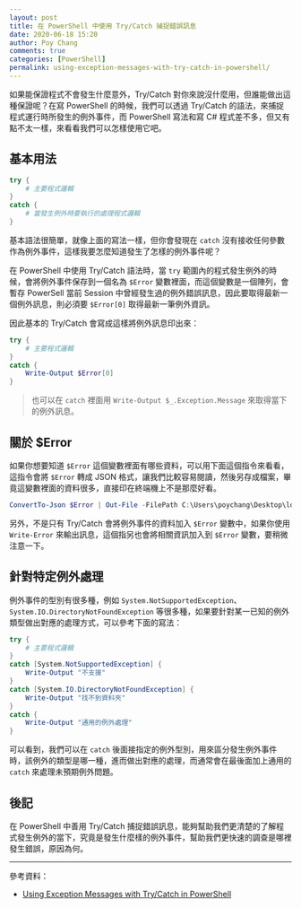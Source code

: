 ```yaml
---
layout: post
title: 在 PowerShell 中使用 Try/Catch 捕捉錯誤訊息
date: 2020-06-18 15:20
author: Poy Chang
comments: true
categories: [PowerShell]
permalink: using-exception-messages-with-try-catch-in-powershell/
---
```


如果能保證程式不會發生什麼意外，Try/Catch 對你來說沒什麼用，但誰能做出這種保證呢？在寫 PowerShell 的時候，我們可以透過 Try/Catch 的語法，來捕捉程式運行時所發生的例外事件，而 PowerShell 寫法和寫 C# 程式差不多，但又有點不太一樣，來看看我們可以怎樣使用它吧。

## 基本用法

```ps1
try {
    # 主要程式邏輯
}
catch {
    # 當發生例外時要執行的處理程式邏輯
}
```

基本語法很簡單，就像上面的寫法一樣，但你會發現在 `catch` 沒有接收任何參數作為例外事件，這樣我要怎麼知道發生了怎樣的例外事件呢？

在 PowerShell 中使用 Try/Catch 語法時，當 `try` 範圍內的程式發生例外的時候，會將例外事件保存到一個名為 `$Error` 變數裡面，而這個變數是一個陣列，會暫存 PowerSell 當前 Session 中曾經發生過的例外錯誤訊息，因此要取得最新一個例外訊息，則必須要 `$Error[0]` 取得最新一筆例外資訊。

因此基本的 Try/Catch 會寫成這樣將例外訊息印出來：

```ps1
try {
    # 主要程式邏輯
}
catch {
    Write-Output $Error[0]
}
```

>也可以在 `catch` 裡面用 `Write-Output $_.Exception.Message` 來取得當下的例外訊息。

## 關於 $Error

如果你想要知道 `$Error` 這個變數裡面有哪些資料，可以用下面這個指令來看看，這指令會將 `$Error` 轉成 JSON 格式，讓我們比較容易閱讀，然後另存成檔案，畢竟這變數裡面的資料很多，直接印在終端機上不是那麼好看。

```ps1
ConvertTo-Json $Error | Out-File -FilePath C:\Users\poychang\Desktop\log.json
```

另外，不是只有 Try/Catch 會將例外事件的資料加入 `$Error` 變數中，如果你使用 `Write-Error` 來輸出訊息，這個指另也會將相關資訊加入到 `$Error` 變數，要稍微注意一下。

## 針對特定例外處理

例外事件的型別有很多種，例如 `System.NotSupportedException`、`System.IO.DirectoryNotFoundException` 等很多種，如果要針對某一已知的例外類型做出對應的處理方式，可以參考下面的寫法：

```ps1
try {
    # 主要程式邏輯
}
catch [System.NotSupportedException] {
    Write-Output "不支援"
}
catch [System.IO.DirectoryNotFoundException] {
    Write-Output "找不到資料夾"
}
catch {
    Write-Output "通用的例外處理"
}
```

可以看到，我們可以在 `catch` 後面接指定的例外型別，用來區分發生例外事件時，該例外的類型是哪一種，進而做出對應的處理，而通常會在最後面加上通用的 `catch` 來處理未預期例外問題。

## 後記

在 PowerShell 中善用 Try/Catch 捕捉錯誤訊息，能夠幫助我們更清楚的了解程式發生例外的當下，究竟是發生什麼樣的例外事件，幫助我們更快速的調查是哪裡發生錯誤，原因為何。

----------

參考資料：

* [Using Exception Messages with Try/Catch in PowerShell](https://jeffbrown.tech/using-exception-messages-with-try-catch-in-powershell/)
